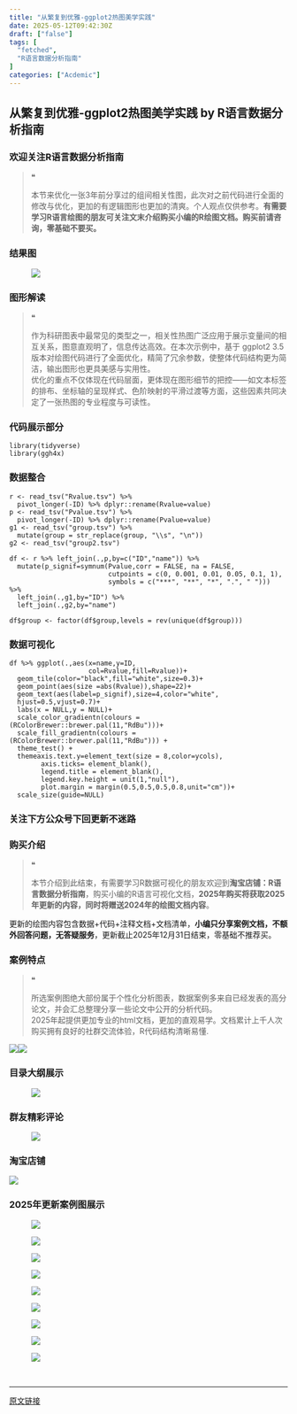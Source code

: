 ```yaml
---
title: "从繁复到优雅-ggplot2热图美学实践"
date: 2025-05-12T09:42:30Z
draft: ["false"]
tags: [
  "fetched",
  "R语言数据分析指南"
]
categories: ["Acdemic"]
---
```

从繁复到优雅-ggplot2热图美学实践 by R语言数据分析指南
------
<div><section data-tool="mdnice编辑器" data-website="https://www.mdnice.com" data-pm-slice="0 0 []"><h3 data-cacheurl="" data-remoteid="" data-tool="mdnice编辑器"><span></span><span><span leaf="">欢迎关注R语言数据分析指南</span></span><span></span></h3><blockquote><span><span leaf="">❝</span></span><p><span leaf="">本节来优化一张3年前分享过的组间相关性图，此次对之前代码进行全面的修改与优化，更加的有逻辑图形也更加的清爽。个人观点仅供参考。</span><strong><span leaf="">有需要学习R语言绘图的朋友可关注文末介绍购买小编的R绘图文档。购买前请咨询，零基础不要买。</span></strong></p></blockquote><h3 data-cacheurl="" data-remoteid="" data-tool="mdnice编辑器"><span></span><span><span leaf="">结果图</span></span><span></span></h3><figure data-tool="mdnice编辑器"><span leaf=""><img data-src="https://mmbiz.qpic.cn/mmbiz_png/EibnicgwScTAZSchN5ZRvtdyZm0I3dQhB6IXCDoqklruLOr8Re1ePibUX11wUEj7AJ8Uw0bgfrcibsoIz4wIh3p0qQ/640?wx_fmt=png&amp;from=appmsg" data-ratio="1.8561797752808988" data-type="png" data-w="890" data-imgfileid="100046170" src="https://mmbiz.qpic.cn/mmbiz_png/EibnicgwScTAZSchN5ZRvtdyZm0I3dQhB6IXCDoqklruLOr8Re1ePibUX11wUEj7AJ8Uw0bgfrcibsoIz4wIh3p0qQ/640?wx_fmt=png&amp;from=appmsg"></span></figure><h3 data-cacheurl="" data-remoteid="" data-tool="mdnice编辑器"><span></span><span><span leaf="">图形解读</span></span><span></span></h3><blockquote><span><span leaf="">❝</span></span><p><span leaf="">作为科研图表中最常见的类型之一，相关性热图广泛应用于展示变量间的相互关系，图意直观明了，信息传达高效。在本次示例中，基于 ggplot2 3.5 版本对绘图代码进行了全面优化，精简了冗余参数，使整体代码结构更为简洁，输出图形也更具美感与实用性。</span><span leaf=""><br></span><span leaf="">优化的重点不仅体现在代码层面，更体现在图形细节的把控——如文本标签的排布、坐标轴的呈现样式、色阶映射的平滑过渡等方面，这些因素共同决定了一张热图的专业程度与可读性。</span></p></blockquote><h3 data-cacheurl="" data-remoteid="" data-tool="mdnice编辑器"><span></span><span><span leaf="">代码展示部分</span></span><span></span></h3><pre data-tool="mdnice编辑器"><span data-cacheurl="" data-remoteid=""></span><code><span><span leaf="">library</span></span><span leaf="">(tidyverse)</span><span leaf=""><br></span><span><span leaf="">library</span></span><span leaf="">(ggh4x)</span><span leaf=""><br></span></code></pre><h3 data-cacheurl="" data-remoteid="" data-tool="mdnice编辑器"><span></span><span><span leaf="">数据整合</span></span><span></span></h3><pre data-tool="mdnice编辑器"><span data-cacheurl="" data-remoteid=""></span><code><span leaf="">r &lt;- read_tsv(</span><span><span leaf="">"Rvalue.tsv"</span></span><span leaf="">) %&gt;%</span><span leaf=""><br></span><span leaf="">  pivot_longer(-ID) %&gt;% dplyr::rename(Rvalue=value)</span><span leaf=""><br></span><span leaf="">p &lt;- read_tsv(</span><span><span leaf="">"Pvalue.tsv"</span></span><span leaf="">) %&gt;% </span><span leaf=""><br></span><span leaf="">  pivot_longer(-ID) %&gt;% dplyr::rename(Pvalue=value)</span><span leaf=""><br></span><span leaf="">g1 &lt;- read_tsv(</span><span><span leaf="">"group.tsv"</span></span><span leaf="">) %&gt;% </span><span leaf=""><br></span><span leaf="">  mutate(group = str_replace(group, </span><span><span leaf="">"\\s"</span></span><span leaf="">, </span><span><span leaf="">"\n"</span></span><span leaf="">))</span><span leaf=""><br></span><span leaf="">g2 &lt;- read_tsv(</span><span><span leaf="">"group2.tsv"</span></span><span leaf="">)</span><span leaf=""><br></span><span leaf=""><br></span><span leaf="">df &lt;- r %&gt;% left_join(.,p,by=c(</span><span><span leaf="">"ID"</span></span><span leaf="">,</span><span><span leaf="">"name"</span></span><span leaf="">)) %&gt;% </span><span leaf=""><br></span><span leaf="">  mutate(p_signif=symnum(Pvalue,corr = </span><span><span leaf="">FALSE</span></span><span leaf="">, na = </span><span><span leaf="">FALSE</span></span><span leaf="">,  </span><span leaf=""><br></span><span leaf="">                         cutpoints = c(</span><span><span leaf="">0</span></span><span leaf="">, </span><span><span leaf="">0.001</span></span><span leaf="">, </span><span><span leaf="">0.01</span></span><span leaf="">, </span><span><span leaf="">0.05</span></span><span leaf="">, </span><span><span leaf="">0.1</span></span><span leaf="">, </span><span><span leaf="">1</span></span><span leaf="">), </span><span leaf=""><br></span><span leaf="">                         symbols = c(</span><span><span leaf="">"***"</span></span><span leaf="">, </span><span><span leaf="">"**"</span></span><span leaf="">, </span><span><span leaf="">"*"</span></span><span leaf="">, </span><span><span leaf="">"."</span></span><span leaf="">, </span><span><span leaf="">" "</span></span><span leaf="">))) %&gt;% </span><span leaf=""><br></span><span leaf="">  left_join(.,g1,by=</span><span><span leaf="">"ID"</span></span><span leaf="">) %&gt;% </span><span leaf=""><br></span><span leaf="">  left_join(.,g2,by=</span><span><span leaf="">"name"</span></span><span leaf="">)</span><span leaf=""><br></span><span leaf=""><br></span><span leaf="">df$group &lt;- factor(df$group,levels = rev(unique(df$group)))</span><span leaf=""><br></span></code></pre><h3 data-cacheurl="" data-remoteid="" data-tool="mdnice编辑器"><span></span><span><span leaf="">数据可视化</span></span><span></span></h3><pre data-tool="mdnice编辑器"><span data-cacheurl="" data-remoteid=""></span><code><span leaf="">df %&gt;% ggplot(.,aes(x=name,y=ID,</span><span leaf=""><br></span><span leaf="">                    col=Rvalue,fill=Rvalue))+</span><span leaf=""><br></span><span leaf="">  geom_tile(color=</span><span><span leaf="">"black"</span></span><span leaf="">,fill=</span><span><span leaf="">"white"</span></span><span leaf="">,size=</span><span><span leaf="">0.3</span></span><span leaf="">)+</span><span leaf=""><br></span><span leaf="">  geom_point(aes(size =abs(Rvalue)),shape=</span><span><span leaf="">22</span></span><span leaf="">)+</span><span leaf=""><br></span><span leaf="">  geom_text(aes(label=p_signif),size=</span><span><span leaf="">4</span></span><span leaf="">,color=</span><span><span leaf="">"white"</span></span><span leaf="">,</span><span leaf=""><br></span><span leaf="">  hjust=</span><span><span leaf="">0.5</span></span><span leaf="">,vjust=</span><span><span leaf="">0.7</span></span><span leaf="">)+</span><span leaf=""><br></span><span leaf="">  labs(x = </span><span><span leaf="">NULL</span></span><span leaf="">,y = </span><span><span leaf="">NULL</span></span><span leaf="">)+</span><span leaf=""><br></span><span leaf="">  scale_color_gradientn(colours = (RColorBrewer::brewer.pal(</span><span><span leaf="">11</span></span><span leaf="">,</span><span><span leaf="">"RdBu"</span></span><span leaf="">)))+</span><span leaf=""><br></span><span leaf="">  scale_fill_gradientn(colours = (RColorBrewer::brewer.pal(</span><span><span leaf="">11</span></span><span leaf="">,</span><span><span leaf="">"RdBu"</span></span><span leaf="">))) +</span><span leaf=""><br></span><span leaf="">  theme_test() +</span><span leaf=""><br></span><span leaf="">  themeaxis.text.y=element_text(size = </span><span><span leaf="">8</span></span><span leaf="">,color=ycols),</span><span leaf=""><br></span><span leaf="">        axis.ticks= element_blank(),</span><span leaf=""><br></span><span leaf="">        legend.title = element_blank(),</span><span leaf=""><br></span><span leaf="">        legend.key.height = unit(</span><span><span leaf="">1</span></span><span leaf="">,</span><span><span leaf="">"null"</span></span><span leaf="">),</span><span leaf=""><br></span><span leaf="">        plot.margin = margin(</span><span><span leaf="">0.5</span></span><span leaf="">,</span><span><span leaf="">0.5</span></span><span leaf="">,</span><span><span leaf="">0.5</span></span><span leaf="">,</span><span><span leaf="">0.8</span></span><span leaf="">,unit=</span><span><span leaf="">"cm"</span></span><span leaf="">))+</span><span leaf=""><br></span><span leaf="">  scale_size(guide=</span><span><span leaf="">NULL</span></span><span leaf="">)</span><span leaf=""><br></span></code></pre><h3 data-cacheurl="" data-remoteid="" data-tool="mdnice编辑器"><span></span><span><span leaf="">关注下方公众号下回更新不迷路</span></span><span></span></h3><section nodeleaf=""><mp-common-profile data-pluginname="mpprofile" data-nickname="R语言数据分析指南" data-alias="YanJANtwo" data-from="0" data-headimg="http://mmbiz.qpic.cn/mmbiz_png/EibnicgwScTAZF0rpeZII9Ltl26VbVagriczTria1fib3XgjwwHEHFjPzkmGpqWDVVHBSzhENictUM2iavAKiaM5lc9USw/0?wx_fmt=png" data-signature="R语言重症爱好者，喜欢绘制各种精美的图表，喜欢的小伙伴可以关注我，跟我一起学习" data-id="Mzg3MzQzNTYzMw==" data-is_biz_ban="0" data-service_type="1" data-verify_status="0"></mp-common-profile></section><h3 data-cacheurl="" data-remoteid="" data-tool="mdnice编辑器"><span></span><span><span leaf="">购买介绍</span></span><span></span></h3><blockquote><span><span leaf="">❝</span></span><p><span leaf="">本节介绍到此结束，有需要学习R数据可视化的朋友欢迎到</span><strong><span leaf="">淘宝店铺：R语言数据分析指南</span></strong><span leaf="">，购买小编的R语言可视化文档，</span><strong><span leaf="">2025年购买将获取2025年更新的内容，同时将赠送2024年的绘图文档内容</span></strong><span leaf="">。</span></p></blockquote><p data-tool="mdnice编辑器"><span leaf="">更新的绘图内容包含数据+代码+注释文档+文档清单，</span><strong><span leaf="">小编只分享案例文档，不额外回答问题，无答疑服务</span></strong><span leaf="">，更新截止2025年12月31日结束，零基础不推荐买。</span></p><h3 data-cacheurl="" data-remoteid="" data-tool="mdnice编辑器"><span></span><span><span leaf="">案例特点</span></span><span></span></h3><blockquote><span><span leaf="">❝</span></span><p><span leaf="">所选案例图绝大部份属于个性化分析图表，数据案例多来自已经发表的高分论文，并会汇总整理分享一些论文中公开的分析代码。</span><span leaf=""><br></span><span leaf="">2025年起提供更加专业的html文档，更加的直观易学。文档累计上千人次购买拥有良好的社群交流体验，R代码结构清晰易懂.</span></p></blockquote><p data-tool="mdnice编辑器"><span leaf=""><img data-src="https://mmbiz.qpic.cn/mmbiz_png/EibnicgwScTAZSchN5ZRvtdyZm0I3dQhB6Xub6mopSSSqF78t1v0xaGzQdBOdSBHuk69cF7BeauCl7KB1uOGzFibQ/640?wx_fmt=png&amp;from=appmsg" data-ratio="0.9481481481481482" data-type="png" data-w="1080" data-imgfileid="100046173" src="https://mmbiz.qpic.cn/mmbiz_png/EibnicgwScTAZSchN5ZRvtdyZm0I3dQhB6Xub6mopSSSqF78t1v0xaGzQdBOdSBHuk69cF7BeauCl7KB1uOGzFibQ/640?wx_fmt=png&amp;from=appmsg"><img data-src="https://mmbiz.qpic.cn/mmbiz_png/EibnicgwScTAZSchN5ZRvtdyZm0I3dQhB6lbK2VwvQKGcIqrpiaA8czUB87F8hChiakPaCC5iaicLykTXrtEYWX5mCQw/640?wx_fmt=png&amp;from=appmsg" data-ratio="0.8712962962962963" data-type="png" data-w="1080" data-imgfileid="100046172" src="https://mmbiz.qpic.cn/mmbiz_png/EibnicgwScTAZSchN5ZRvtdyZm0I3dQhB6lbK2VwvQKGcIqrpiaA8czUB87F8hChiakPaCC5iaicLykTXrtEYWX5mCQw/640?wx_fmt=png&amp;from=appmsg"></span></p><h3 data-cacheurl="" data-remoteid="" data-tool="mdnice编辑器"><span></span><span><span leaf="">目录大纲展示</span></span><span></span></h3><figure data-tool="mdnice编辑器"><span leaf=""><img data-src="https://mmbiz.qpic.cn/mmbiz_png/EibnicgwScTAZSchN5ZRvtdyZm0I3dQhB6sZiaJibFv5N7hvBSbK5mtiarlaluAcca1G5ia5tMOgLhKTrlFHAqiaAggVQ/640?wx_fmt=png&amp;from=appmsg" data-ratio="0.44351851851851853" data-type="png" data-w="1080" data-imgfileid="100046171" src="https://mmbiz.qpic.cn/mmbiz_png/EibnicgwScTAZSchN5ZRvtdyZm0I3dQhB6sZiaJibFv5N7hvBSbK5mtiarlaluAcca1G5ia5tMOgLhKTrlFHAqiaAggVQ/640?wx_fmt=png&amp;from=appmsg"></span></figure><h3 data-cacheurl="" data-remoteid="" data-tool="mdnice编辑器"><span></span><span><span leaf="">群友精彩评论</span></span><span></span></h3><figure data-tool="mdnice编辑器"><span leaf=""><img data-src="https://mmbiz.qpic.cn/mmbiz_png/EibnicgwScTAZSchN5ZRvtdyZm0I3dQhB6wibmP4UAiabdbib62zPFQgk86BIZPP72ro1W0FQSTB1TUUp0DLgaia3eZA/640?wx_fmt=png&amp;from=appmsg" data-ratio="0.4546296296296296" data-type="png" data-w="1080" data-imgfileid="100046169" src="https://mmbiz.qpic.cn/mmbiz_png/EibnicgwScTAZSchN5ZRvtdyZm0I3dQhB6wibmP4UAiabdbib62zPFQgk86BIZPP72ro1W0FQSTB1TUUp0DLgaia3eZA/640?wx_fmt=png&amp;from=appmsg"></span></figure><h3 data-cacheurl="" data-remoteid="" data-tool="mdnice编辑器"><span></span><span><span leaf="">淘宝店铺</span></span><span></span></h3><section nodeleaf=""><img data-src="https://mmbiz.qpic.cn/mmbiz_jpg/EibnicgwScTAbvhPDLGT8NaialEsht92PTYNJWpmVLfoYGic1uha5FyBrDCibibZCLjiazgvpT1XcdwibfVywD2el0VAgg/640?wx_fmt=jpeg" data-ratio="1.0210420841683367" data-s="300,640" data-type="jpeg" data-w="998" type="block" data-imgfileid="100019415" src="https://mmbiz.qpic.cn/mmbiz_jpg/EibnicgwScTAbvhPDLGT8NaialEsht92PTYNJWpmVLfoYGic1uha5FyBrDCibibZCLjiazgvpT1XcdwibfVywD2el0VAgg/640?wx_fmt=jpeg"></section><h3 data-cacheurl="" data-remoteid="" data-tool="mdnice编辑器"><span></span><span><span leaf="">2025年更新案例图展示</span></span><span></span></h3><figure data-tool="mdnice编辑器"><span leaf=""><img data-src="https://mmbiz.qpic.cn/mmbiz_jpg/EibnicgwScTAZSchN5ZRvtdyZm0I3dQhB6wPRwm3DFylZ1LHTb41oywtXZEQsb6F3VXTkXEkIvKIVkzfhYicWdS3A/640?wx_fmt=jpeg&amp;from=appmsg" data-ratio="0.475" data-type="jpeg" data-w="1080" data-imgfileid="100046178" src="https://mmbiz.qpic.cn/mmbiz_jpg/EibnicgwScTAZSchN5ZRvtdyZm0I3dQhB6wPRwm3DFylZ1LHTb41oywtXZEQsb6F3VXTkXEkIvKIVkzfhYicWdS3A/640?wx_fmt=jpeg&amp;from=appmsg"></span></figure><figure data-tool="mdnice编辑器"><span leaf=""><img data-src="https://mmbiz.qpic.cn/mmbiz_jpg/EibnicgwScTAZSchN5ZRvtdyZm0I3dQhB65hKEiccWEkMLolGDMG0ibqicgq50icia4FpXJjfAgo1e3iaC5YRiad8sNVzLA/640?wx_fmt=jpeg&amp;from=appmsg" data-ratio="0.42777777777777776" data-type="jpeg" data-w="1080" data-imgfileid="100046174" src="https://mmbiz.qpic.cn/mmbiz_jpg/EibnicgwScTAZSchN5ZRvtdyZm0I3dQhB65hKEiccWEkMLolGDMG0ibqicgq50icia4FpXJjfAgo1e3iaC5YRiad8sNVzLA/640?wx_fmt=jpeg&amp;from=appmsg"></span></figure><figure data-tool="mdnice编辑器"><span leaf=""><img data-src="https://mmbiz.qpic.cn/mmbiz_jpg/EibnicgwScTAZSchN5ZRvtdyZm0I3dQhB6j3bSbiav3M66hma9icTicsJT2JibCkbkBSGDbKdoo0uGmP4jGyiar0DE3fA/640?wx_fmt=jpeg&amp;from=appmsg" data-ratio="0.41944444444444445" data-type="jpeg" data-w="1080" data-imgfileid="100046175" src="https://mmbiz.qpic.cn/mmbiz_jpg/EibnicgwScTAZSchN5ZRvtdyZm0I3dQhB6j3bSbiav3M66hma9icTicsJT2JibCkbkBSGDbKdoo0uGmP4jGyiar0DE3fA/640?wx_fmt=jpeg&amp;from=appmsg"></span></figure><figure data-tool="mdnice编辑器"><span leaf=""><img data-src="https://mmbiz.qpic.cn/mmbiz_jpg/EibnicgwScTAZSchN5ZRvtdyZm0I3dQhB6KC94LltqDUiaDzyHJJTg86E7yTNqwvX171VDibDZvDF3LKIIZnPdNnxQ/640?wx_fmt=jpeg&amp;from=appmsg" data-ratio="0.4287037037037037" data-type="jpeg" data-w="1080" data-imgfileid="100046177" src="https://mmbiz.qpic.cn/mmbiz_jpg/EibnicgwScTAZSchN5ZRvtdyZm0I3dQhB6KC94LltqDUiaDzyHJJTg86E7yTNqwvX171VDibDZvDF3LKIIZnPdNnxQ/640?wx_fmt=jpeg&amp;from=appmsg"></span></figure><figure data-tool="mdnice编辑器"><span leaf=""><img data-src="https://mmbiz.qpic.cn/mmbiz_jpg/EibnicgwScTAZSchN5ZRvtdyZm0I3dQhB6Bpbyn0EenxVbicFfbzWcToFoRGVFnxic0n9icic1ibhcJPGcqfapMibPkULw/640?wx_fmt=jpeg&amp;from=appmsg" data-ratio="0.42592592592592593" data-type="jpeg" data-w="1080" data-imgfileid="100046176" src="https://mmbiz.qpic.cn/mmbiz_jpg/EibnicgwScTAZSchN5ZRvtdyZm0I3dQhB6Bpbyn0EenxVbicFfbzWcToFoRGVFnxic0n9icic1ibhcJPGcqfapMibPkULw/640?wx_fmt=jpeg&amp;from=appmsg"></span></figure><figure data-tool="mdnice编辑器"><span leaf=""><img data-src="https://mmbiz.qpic.cn/mmbiz_jpg/EibnicgwScTAZSchN5ZRvtdyZm0I3dQhB6wZ8yw11iaibqGtjecqpkdUf1kj1AicQVLKXO5e6qUIiaPzTMe58eqWMshg/640?wx_fmt=jpeg&amp;from=appmsg" data-ratio="0.4212962962962963" data-type="jpeg" data-w="1080" data-imgfileid="100046183" src="https://mmbiz.qpic.cn/mmbiz_jpg/EibnicgwScTAZSchN5ZRvtdyZm0I3dQhB6wZ8yw11iaibqGtjecqpkdUf1kj1AicQVLKXO5e6qUIiaPzTMe58eqWMshg/640?wx_fmt=jpeg&amp;from=appmsg"></span></figure><figure data-tool="mdnice编辑器"><span leaf=""><img data-src="https://mmbiz.qpic.cn/mmbiz_png/EibnicgwScTAZSchN5ZRvtdyZm0I3dQhB6cxCJrM1MaIjAMT1icic1uaCorPe0t9a7wIKwEWTg3v2oBB0JUW2Y5SSw/640?wx_fmt=png&amp;from=appmsg" data-ratio="0.4255555555555556" data-type="png" data-w="900" data-imgfileid="100046181" src="https://mmbiz.qpic.cn/mmbiz_png/EibnicgwScTAZSchN5ZRvtdyZm0I3dQhB6cxCJrM1MaIjAMT1icic1uaCorPe0t9a7wIKwEWTg3v2oBB0JUW2Y5SSw/640?wx_fmt=png&amp;from=appmsg"></span></figure><figure data-tool="mdnice编辑器"><span leaf=""><img data-src="https://mmbiz.qpic.cn/mmbiz_png/EibnicgwScTAZSchN5ZRvtdyZm0I3dQhB6ibE4pouerTBkXfksmDdWx3icQkWhMWic6jX7MW7UfnxErGaKh1qz9qG9g/640?wx_fmt=png&amp;from=appmsg" data-ratio="0.4255555555555556" data-type="png" data-w="900" data-imgfileid="100046182" src="https://mmbiz.qpic.cn/mmbiz_png/EibnicgwScTAZSchN5ZRvtdyZm0I3dQhB6ibE4pouerTBkXfksmDdWx3icQkWhMWic6jX7MW7UfnxErGaKh1qz9qG9g/640?wx_fmt=png&amp;from=appmsg"></span></figure><figure data-tool="mdnice编辑器"><span leaf=""><img data-src="https://mmbiz.qpic.cn/mmbiz_png/EibnicgwScTAZSchN5ZRvtdyZm0I3dQhB61eLZINoBGfWjcve4seZt7ibyRKdjP8WiawNHz5n8OAyquSQnWmoNRdsQ/640?wx_fmt=png&amp;from=appmsg" data-ratio="0.4255555555555556" data-type="png" data-w="900" data-imgfileid="100046180" src="https://mmbiz.qpic.cn/mmbiz_png/EibnicgwScTAZSchN5ZRvtdyZm0I3dQhB61eLZINoBGfWjcve4seZt7ibyRKdjP8WiawNHz5n8OAyquSQnWmoNRdsQ/640?wx_fmt=png&amp;from=appmsg"></span></figure></section><section><span leaf=""><br></span></section><p><mp-style-type data-value="3"></mp-style-type></p></div>  
<hr>
<a href="https://mp.weixin.qq.com/s/AZeCRGtyavvSoNKxaDWEZw",target="_blank" rel="noopener noreferrer">原文链接</a>
